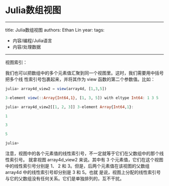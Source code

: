 # Julia数组视图


---
title: Julia数组视图
authors: Ethan Lin
year:
tags:
  - 内容/编程/Julia语言 
  - 内容/处理数据 
---




视图索引：

我们也可以把数组中的多个元素值汇聚到同一个视图里。这时，我们需要用中括号把多个线 性索引号包裹起来，并将其作为 view 函数的第二个参数值。比如：

```julia
julia> array4d_view2 = view(array4d, [1,3,5])

3-element view(::Array{Int64,1}, [1, 3, 5]) with eltype Int64: 1 3 5

julia> array4d_view2[[1, 2, 3]] 3-element Array{Int64,1}:

1

3

5

julia>
```

注意，视图中的各个元素值的线性索引号，不一定就等于它们在父数组中的那个线性索引号。 就拿视图 array4d_view2 来说。其中有 3 个元素值，它们在这个视图中的线性索引号分别是 1、 2 和 3。但是，后两个元素值在该视图的父数组 array4d 中的线性索引号却分别是 3 和 5。也就 是说，视图上分配的线性索引号与它的父数组没有任何关系。它们是单独排列的，互不干扰。